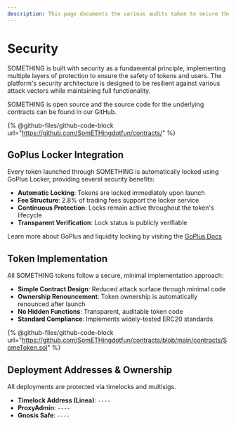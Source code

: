 ```yaml
---
description: This page documents the various audits taken to secure the protocol
---
```


# Security

SOMETHING is built with security as a fundamental principle, implementing multiple layers of protection to ensure the safety of tokens and users. The platform's security architecture is designed to be resilient against various attack vectors while maintaining full functionality.

SOMETHING is open source and the source code for the underlying contracts can be found in our GitHub.

{% @github-files/github-code-block url="https://github.com/SomETHingdotfun/contracts/" %}

## GoPlus Locker Integration

Every token launched through SOMETHING is automatically locked using GoPlus Locker, providing several security benefits:

- **Automatic Locking**: Tokens are locked immediately upon launch
- **Fee Structure**: 2.8% of trading fees support the locker service
- **Continuous Protection**: Locks remain active throughout the token's lifecycle
- **Transparent Verification**: Lock status is publicly verifiable

Learn more about GoPlus and liquidity locking by visiting the [GoPlus Docs](https://docs.gopluslabs.io/page/goplus-safetoken-locker)

## Token Implementation

All SOMETHING tokens follow a secure, minimal implementation approach:

- **Simple Contract Design**: Reduced attack surface through minimal code
- **Ownership Renouncement**: Token ownership is automatically renounced after launch
- **No Hidden Functions**: Transparent, auditable token code
- **Standard Compliance**: Implements widely-tested ERC20 standards

{% @github-files/github-code-block url="https://github.com/SomETHingdotfun/contracts/blob/main/contracts/SomeToken.sol" %}

## Deployment Addresses & Ownership

All deployments are protected via timelocks and multisigs.

- **Timelock Address (Linea)**: `----`
- **ProxyAdmin**: `----`
- **Gnosis Safe**: `----`
